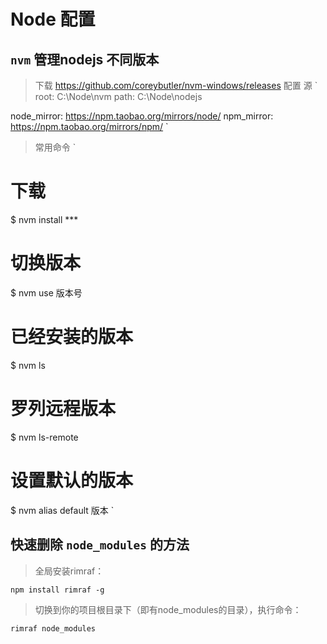 # Node 配置

## `nvm` 管理nodejs 不同版本

> 下载 https://github.com/coreybutler/nvm-windows/releases
> 配置 源
`
root: C:\Node\nvm
path: C:\Node\nodejs

node_mirror: https://npm.taobao.org/mirrors/node/
npm_mirror: https://npm.taobao.org/mirrors/npm/
`
> 常用命令
`
# 下载
$ nvm install ***
# 切换版本
$ nvm use 版本号
# 已经安装的版本
$ nvm ls
# 罗列远程版本
$ nvm ls-remote
# 设置默认的版本
$ nvm alias default 版本
`

## 快速删除 `node_modules` 的方法

> 全局安装rimraf：

`
npm install rimraf -g
`

> 切换到你的项目根目录下（即有node_modules的目录），执行命令：

`
rimraf node_modules
`

